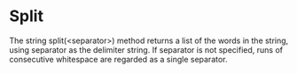 # Split

The string split\(&lt;separator&gt;\) method returns a list of the words in the string, using separator as the delimiter string. If separator is not specified, runs of consecutive whitespace are regarded as a single separator.

